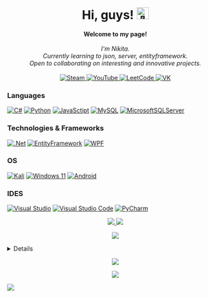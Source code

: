 <h1 align="center">Hi, guys! <img src="https://github.com/wervlad/wervlad/assets/24524555/766d336d-b87d-44ba-807c-c51de2bc6b4d" width="28px" alt="👋"></h1>

<p align="center">
    <b>Welcome to my page!</b><br><br>
    <i>
        I'm Nikita.<br>
        Currently learning to json, server, entityframework.<br>
        Open to collaborating on interesting and innovative projects.<br>
    </i><br>
    <a href="https://steamcommunity.com/id/Koksmen">
        <img src="https://img.shields.io/badge/Steam-darkblue?style=for-the-badge&logo=steam" alt="Steam">
    </a>
    <a href="https://www.youtube.com/@rinshima">
        <img src="https://img.shields.io/badge/YouTube-brown?style=for-the-badge&logo=YouTube" alt="YouTube">
    </a>
    <a href="https://leetcode.com/xXKoksMenXx">
        <img src="https://img.shields.io/badge/LeetCode-purple?style=for-the-badge&logo=leetcode" alt="LeetCode">
    </a>
    <a href="https://vk.com/xxkoksmenxx">
        <img src="https://img.shields.io/badge/VK-blue?style=for-the-badge&logo=vk" alt="VK">
    </a>
</p>

### Languages
[![C#](https://img.shields.io/badge/c%23-black?style=for-the-badge&logo=c-sharp&)](https://github.com/KoksMen)
[![Python](https://img.shields.io/badge/python-black?style=for-the-badge&logo=python)](https://github.com/KoksMen)
[![JavaSctipt](https://img.shields.io/badge/javascript-black?style=for-the-badge&logo=javascript)](https://github.com/KoksMen)
[![MySQL](https://img.shields.io/badge/sql-black?style=for-the-badge&logo=mysql)](https://github.com/KoksMen)
[![MicrosoftSQLServer](https://img.shields.io/badge/Microsoft%20SQL%20Server-CC2927?style=for-the-badge&logo=microsoft%20sql%20server&logoColor=white)](https://github.com/KoksMen)

### Technologies & Frameworks
[![.Net](https://img.shields.io/badge/.NET-5C2D91?style=for-the-badge&logo=.net&logoColor=white)](https://github.com/KoksMen)
[![EntityFramework](https://img.shields.io/badge/EntityFramework-black?style=for-the-badge&logo=EntityFramework)](https://github.com/KoksMen)
[![WPF](https://img.shields.io/badge/WPF-black?style=for-the-badge&logo=WPF)](https://github.com/KoksMen)

### OS
[![Kali](https://img.shields.io/badge/Kali-268BEE?style=for-the-badge&logo=kalilinux&logoColor=white)](https://github.com/KoksMen)
[![Windows 11](https://img.shields.io/badge/Windows%2011-%230079d5.svg?style=for-the-badge&logo=Windows%2011&logoColor=white)](https://github.com/KoksMen)
[![Android](https://img.shields.io/badge/Android-3DDC84?style=for-the-badge&logo=android&logoColor=white)](https://github.com/KoksMen)

### IDES
[![Visual Studio](https://img.shields.io/badge/Visual%20Studio-5C2D91.svg?style=for-the-badge&logo=visual-studio&logoColor=white)](https://github.com/KoksMen)
[![Visual Studio Code](https://img.shields.io/badge/Visual%20Studio%20Code-0078d7.svg?style=for-the-badge&logo=visual-studio-code&logoColor=white)](https://github.com/KoksMen)
[![PyCharm](https://img.shields.io/badge/pycharm-143?style=for-the-badge&logo=pycharm&logoColor=black&color=black&labelColor=green)](https://github.com/KoksMen)

<p align="center">
  <a href="https://github.com/KoksMen">
    <img src="https://github-readme-stats.vercel.app/api?username=koksmen&show_icons=true&theme=dark" />
  </a>
     <a href="https://github.com/KoksMen">
    <img src="https://github-readme-streak-stats.herokuapp.com/?user=koksmen&theme=dark" />
  </a>
</p>

<p align="center">

</p>

<p align="center">
<a href="https://github.com/KoksMen">
    <img src="https://github-readme-stats.vercel.app/api/top-langs/?username=koksmen&theme=dark&hide=jupyter%20notebook&langs_count=6&layout=compact" />
  </a>
</p>

<details>
<p align="center">
  <a href="https://github.com/KoksMen">
    <img src="https://github-profile-summary-cards.vercel.app/api/cards/profile-details?username=KoksMen&theme=transparent" />
  </a>
</details>

<p align="center">
  <a href="https://github.com/KoksMen">
    <img src="https://img.shields.io/badge/©Copyright 2023-black?style=for-the-badge&logo=0)" />
  </a>
</p>

<p align="center">
  <a href="https://github.com/KoksMen">
    <img src="https://komarev.com/ghpvc/?username=koksmen&style=for-the-badge" />
  </a>
</p>

![](https://hit.yhype.me/github/profile?user_id=105588059)


<!--

- 👋 Hi, I’m @KoksMen
- 👀 I’m interested in C#, Python
- 🌱 I’m currently learning C#
- 📫 How to reach me xxrinshimaxx@gmail.com
- ✨ I am currently working on Koks-PM-V3
-->



<!---
KoksMen/KoksMen is a ✨ special ✨ repository because its `README.md` (this file) appears on your GitHub profile.
You can click the Preview link to take a look at your changes.
--->
